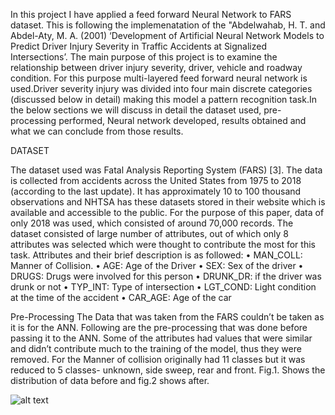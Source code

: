 In this project I have applied a feed forward Neural Network to FARS dataset. This is following the implemenatation of the "Abdelwahab, H. T. and Abdel-Aty, M. A. (2001) ‘Development of Artificial Neural Network Models to Predict Driver Injury Severity in Traffic Accidents at Signalized Intersections’. 
The main purpose of this project is to examine the relationship between driver injury severity, driver, vehicle and roadway condition. For this purpose multi-layered feed forward neural network is used.Driver severity injury was divided into four main discrete categories (discussed below in detail) making this model a pattern recognition task.In the below sections we will discuss in detail the dataset used, pre-processing performed, Neural network developed, results obtained and what we can conclude from those results.

DATASET 

The dataset used was Fatal Analysis Reporting System (FARS) [3]. The data is collected from accidents across the United States from 1975 to 2018 (according to the last update). It has approximately 10 to 100 thousand observations and NHTSA has these datasets stored in their website which is available and accessible to the public. For the purpose of this paper, data of only 2018 was used, which consisted of around 70,000 records. The dataset consisted of large number of attributes, out of which only 8 attributes was selected which were thought to contribute the most for this task. Attributes and their brief description is as followed:
• MAN_COLL: Manner of Collision.
• AGE: Age of the Driver
• SEX: Sex of the driver
• DRUGS: Drugs were involved for this person
• DRUNK_DR: if the driver was drunk or not
• TYP_INT: Type of intersection
• LGT_COND: Light condition at the time of the accident
• CAR_AGE: Age of the car

Pre-Processing
The Data that was taken from the FARS couldn’t be taken as it is for the ANN. Following are the pre-processing that was done before passing it to the ANN.
Some of the attributes had values that were similar and didn’t contribute much to the training of the model, thus they were removed. For the Manner of collision originally had 11 classes but it was reduced to 5 classes- unknown, side sweep, rear and front. Fig.1. Shows the distribution of data before and fig.2 shows after.


![alt text](https://github.com/happysisodia/NN-Injury-Severity/tree/master/Images/pre_1.JPG?raw=true)




